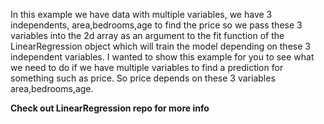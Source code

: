 
In this example we have data with multiple variables, we have 3 independents, area,bedrooms,age to find the price so we pass these 3 variables into the 2d array as an argument to the fit function of the LinearRegression object which will train the model depending on these 3 independent variables. I wanted to show this example for you to see what we need to do if we have multiple variables to find a prediction for something such as price. So price depends on these 3 variables area,bedrooms,age.

**Check out LinearRegression repo for more info**
